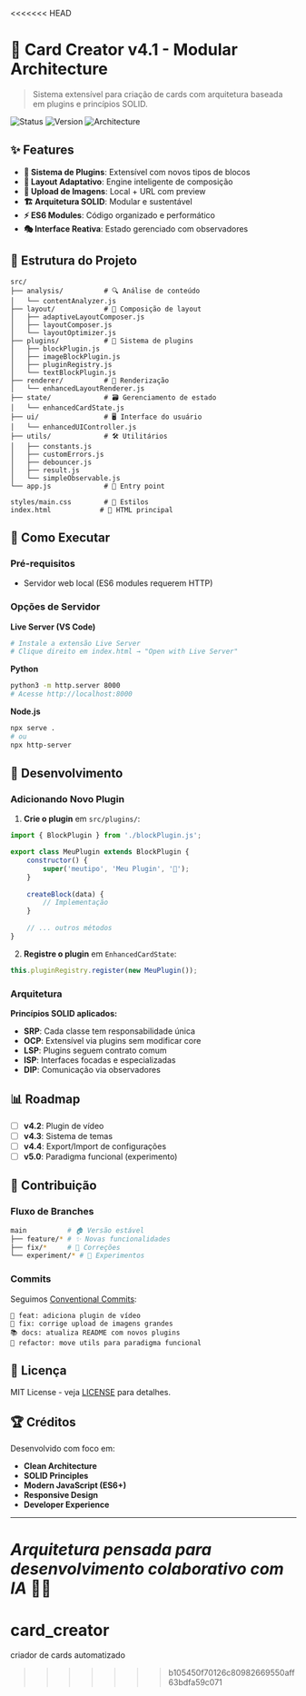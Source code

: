 <<<<<<< HEAD
# 🚀 Card Creator v4.1 - Modular Architecture

> Sistema extensível para criação de cards com arquitetura baseada em plugins e princípios SOLID.

![Status](https://img.shields.io/badge/Status-Stable-green)
![Version](https://img.shields.io/badge/Version-4.1.0-blue)
![Architecture](https://img.shields.io/badge/Architecture-Modular-purple)

## ✨ Features

- **🔌 Sistema de Plugins**: Extensível com novos tipos de blocos
- **🎨 Layout Adaptativo**: Engine inteligente de composição 
- **📱 Upload de Imagens**: Local + URL com preview
- **🏗️ Arquitetura SOLID**: Modular e sustentável
- **⚡ ES6 Modules**: Código organizado e performático
- **🎭 Interface Reativa**: Estado gerenciado com observadores

## 📁 Estrutura do Projeto

```
src/
├── analysis/          # 🔍 Análise de conteúdo
│   └── contentAnalyzer.js
├── layout/            # 📐 Composição de layout
│   ├── adaptiveLayoutComposer.js
│   ├── layoutComposer.js
│   └── layoutOptimizer.js
├── plugins/           # 🔌 Sistema de plugins
│   ├── blockPlugin.js
│   ├── imageBlockPlugin.js
│   ├── pluginRegistry.js
│   └── textBlockPlugin.js
├── renderer/          # 🎨 Renderização
│   └── enhancedLayoutRenderer.js
├── state/             # 🗃️ Gerenciamento de estado
│   └── enhancedCardState.js
├── ui/                # 🖥️ Interface do usuário
│   └── enhancedUIController.js
├── utils/             # 🛠️ Utilitários
│   ├── constants.js
│   ├── customErrors.js
│   ├── debouncer.js
│   ├── result.js
│   └── simpleObservable.js
└── app.js             # 🚪 Entry point

styles/main.css        # 🎨 Estilos
index.html            # 📄 HTML principal
```

## 🚀 Como Executar

### Pré-requisitos
- Servidor web local (ES6 modules requerem HTTP)

### Opções de Servidor

**Live Server (VS Code)**
```bash
# Instale a extensão Live Server
# Clique direito em index.html → "Open with Live Server"
```

**Python**
```bash
python3 -m http.server 8000
# Acesse http://localhost:8000
```

**Node.js**
```bash
npx serve .
# ou
npx http-server
```

## 🔧 Desenvolvimento

### Adicionando Novo Plugin

1. **Crie o plugin** em `src/plugins/`:
```javascript
import { BlockPlugin } from './blockPlugin.js';

export class MeuPlugin extends BlockPlugin {
    constructor() {
        super('meutipo', 'Meu Plugin', '🎯');
    }
    
    createBlock(data) {
        // Implementação
    }
    
    // ... outros métodos
}
```

2. **Registre o plugin** em `EnhancedCardState`:
```javascript
this.pluginRegistry.register(new MeuPlugin());
```

### Arquitetura

**Princípios SOLID aplicados:**
- **SRP**: Cada classe tem responsabilidade única
- **OCP**: Extensível via plugins sem modificar core
- **LSP**: Plugins seguem contrato comum
- **ISP**: Interfaces focadas e especializadas  
- **DIP**: Comunicação via observadores

## 📊 Roadmap

- [ ] **v4.2**: Plugin de vídeo
- [ ] **v4.3**: Sistema de temas
- [ ] **v4.4**: Export/Import de configurações
- [ ] **v5.0**: Paradigma funcional (experimento)

## 🤝 Contribuição

### Fluxo de Branches
```bash
main          # 🏠 Versão estável
├── feature/* # ✨ Novas funcionalidades
├── fix/*     # 🐛 Correções
└── experiment/* # 🧪 Experimentos
```

### Commits
Seguimos [Conventional Commits](https://conventionalcommits.org/):
```
🎯 feat: adiciona plugin de vídeo
🐛 fix: corrige upload de imagens grandes  
📚 docs: atualiza README com novos plugins
🔧 refactor: move utils para paradigma funcional
```

## 📜 Licença

MIT License - veja [LICENSE](LICENSE) para detalhes.

## 🏆 Créditos

Desenvolvido com foco em:
- **Clean Architecture**
- **SOLID Principles** 
- **Modern JavaScript (ES6+)**
- **Responsive Design**
- **Developer Experience**

---

*Arquitetura pensada para desenvolvimento colaborativo com IA* 🤖✨
=======
# card_creator
criador de cards automatizado
>>>>>>> b105450f70126c80982669550aff63bdfa59c071
